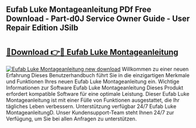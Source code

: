 ## Eufab Luke Montageanleitung PDf Free Download - Part-d0J Service Owner Guide - User Repair Edition JSiIb

# <h2><a href="http://df8bzu.blite.top/?on=Eufab+Luke+Montageanleitung">🔗Download 👉🔴 Eufab Luke Montageanleitung</a></h2>

[![Eufab Luke Montageanleitung new download](https://i.imgur.com/lujVjoI.png)](http://df8bzu.blite.top/?on=Eufab+Luke+Montageanleitung)
Willkommen zu einer neuen Erfahrung Dieses Benutzerhandbuch führt Sie in die einzigartigen Merkmale und Funktionen Ihres neuen Eufab Luke Montageanleitung ein. Wichtige Informationen zur Software Eufab Luke Montageanleitung Dieses Produkt erfordert kompatible Software für eine optimale Leistung. Dieser Eufab Luke Montageanleitung ist mit einer Fülle von Funktionen ausgestattet, die Ihr tägliches Leben verbessern. Unterstützung verfügbar 24/7 Eufab Luke MontageanleitungD. Unser Kundensupport-Team steht Ihnen 24/7 zur Verfügung, um Sie bei allen Anfragen zu unterstützen.
